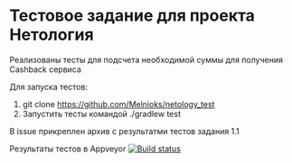 # Тестовое задание для проекта Нетология
Реализованы тесты для подсчета необходимой суммы для получения Cashback сервиса

Для запуска тестов:

1. git clone https://github.com/Melnioks/netology_test
2. Запустить тесты командой ./gradlew test

В issue прикреплен архив с результатми тестов задания 1.1

Результаты тестов в Appveyor [![Build status](https://ci.appveyor.com/api/projects/status/yqe93slfjt3oe84m?svg=true)](https://ci.appveyor.com/project/Melnioks/netology-test)
